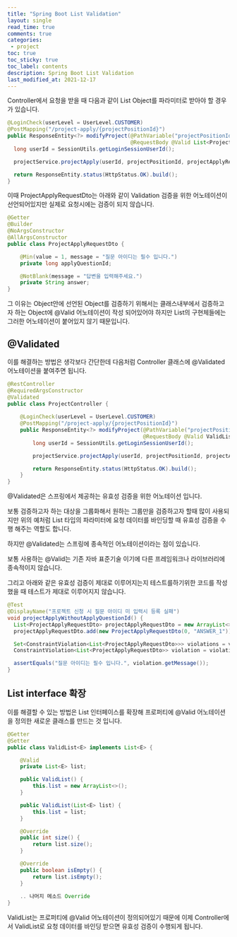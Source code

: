 ```yaml
---
title: "Spring Boot List Validation"    
layout: single    
read_time: true    
comments: true   
categories: 
 - project  
toc: true    
toc_sticky: true    
toc_label: contents    
description: Spring Boot List Validation
last_modified_at: 2021-12-17
---
```




Controller에서 요청을 받을 때 다음과 같이 List Object를 파라미터로 받아야 할 경우가 있습니다.

```java
@LoginCheck(userLevel = UserLevel.CUSTOMER)
@PostMapping("/project-apply/{projectPositionId}")
public ResponseEntity<?> modifyProject(@PathVariable("projectPositionId") long projectPositionId,
                                       @RequestBody @Valid List<ProjectApplyRequestDto> projectApplyRequestDto) {
  long userId = SessionUtils.getLoginSessionUserId();

  projectService.projectApply(userId, projectPositionId, projectApplyRequestDto.getList());

  return ResponseEntity.status(HttpStatus.OK).build();
}
```

이때 ProjectApplyRequestDto는 아래와 같이 Validation 검증을 위한 어노테이션이 선언되어있지만 실제로 요청시에는 검증이 되지 않습니다.

```java
@Getter
@Builder
@NoArgsConstructor
@AllArgsConstructor
public class ProjectApplyRequestDto {

    @Min(value = 1, message = "질문 아이디는 필수 입니다.")
    private long applyQuestionId;

    @NotBlank(message = "답변을 입력해주세요.")
    private String answer;
}
```

그 이유는 Object안에 선언된 Object를 검증하기 위해서는 클래스내부에서 검증하고자 하는 Object에 @Valid 어노테이션이 작성 되어있어야 하지만 List의 구현체들에는 그러한 어노테이션이 붙어있지 않기 때문입니다.



## @Validated

이를 해결하는 방법은 생각보다 간단한데 다음처럼 Controller 클래스에 @Validated 어노테이션을 붙여주면 됩니다.

```java
@RestController
@RequiredArgsConstructor
@Validated
public class ProjectController {
  
    @LoginCheck(userLevel = UserLevel.CUSTOMER)
    @PostMapping("/project-apply/{projectPositionId}")
    public ResponseEntity<?> modifyProject(@PathVariable("projectPositionId") long projectPositionId,
                                           @RequestBody @Valid ValidList<ProjectApplyRequestDto> projectApplyRequestDto) {
        long userId = SessionUtils.getLoginSessionUserId();

        projectService.projectApply(userId, projectPositionId, projectApplyRequestDto.getList());

        return ResponseEntity.status(HttpStatus.OK).build();
    }
}

```

@Validated은 스프링에서 제공하는 유효성 검증을 위한 어노테이션 입니다.

보통 검증하고자 하는 대상을 그룹화해서 원하는 그룹만을 검증하고자 할때 많이 사용되지만 위의 예처럼 List 타입의 파라미터에 요청 데이터를 바인딩할 때 유효성 검증을 수행 해주는 역할도 합니다.



하지만 @Validated는 스프링에 종속적인 어노테이션이라는 점이 있습니다.

보통 사용하는 @Valid는 기존 자바 표준기술 이기에 다른 프레임워크나 라이브러리에 종속적이지 않습니다.

그리고 아래와 같은 유효성 검증이 제대로 이루어지는지 테스트를하기위한 코드를 작성했을 때 테스트가 제대로 이루어지지 않습니다.

```java
@Test
@DisplayName("프로젝트 신청 시 질문 아이디 미 입력시 등록 실패")
void projectApplyWithoutApplyQuestionId() {
  List<ProjectApplyRequestDto> projectApplyRequestDto = new ArrayList<>();
  projectApplyRequestDto.add(new ProjectApplyRequestDto(0, "ANSWER_1"));

  Set<ConstraintViolation<List<ProjectApplyRequestDto>>> violations = validator.validate(projectApplyRequestDto);
  ConstraintViolation<List<ProjectApplyRequestDto>> violation = violations.iterator().next();

  assertEquals("질문 아이디는 필수 입니다.", violation.getMessage());
}
```



## List interface 확장

이를 해결할 수 있는 방법은 List 인터페이스를 확장해 프로퍼티에 @Valid 어노테이션을 정의한 새로운 클래스를 만드는 것 입니다.

```java
@Getter
@Setter
public class ValidList<E> implements List<E> {

    @Valid
    private List<E> list;

    public ValidList() {
        this.list = new ArrayList<>();
    }

    public ValidList(List<E> list) {
        this.list = list;
    }

    @Override
    public int size() {
        return list.size();
    }

    @Override
    public boolean isEmpty() {
        return list.isEmpty();
    }
  
  	.. 나머지 메소드 Override
}
```

ValidList는 프로퍼티에 @Valid 어노테이션이 정의되어있기 때문에 이제 Controller에서 ValidList로 요청 데이터를 바인딩 받으면 유효성 검증이 수행되게 됩니다. 

